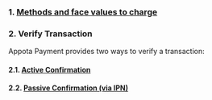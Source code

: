 ### 1. [Methods and face values to charge](methods-and-face-values-to-charge)

### 2. Verify Transaction

Appota Payment provides two ways to verify a transaction:

#### 2.1. [Active Confirmation](active-confirmation)

#### 2.2. [Passive Confirmation (via IPN)](Passive-Confirmation-via-IPN)

